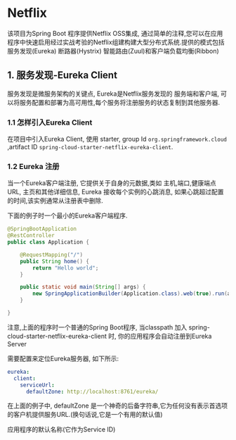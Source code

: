 # Netflix

该项目为Spring Boot 程序提供Netflix OSS集成, 通过简单的注释,您可以在应用程序中快速启用经过实战考验的Netflix组建构建大型分布式系统.提供的模式包括服务发现(Eureka) 断路器(Hystrix) 智能路由(Zuul)和客户端负载均衡(Ribbon)



## 1. 服务发现-Eureka Client

服务发现是微服务架构的关键点, Eureka是Netflix服务发现的 服务端和客户端, 可以将服务配置和部署为高可用性,每个服务将注册服务的状态复制到其他服务器.



### 1.1 怎样引入Eureka Client

在项目中引入Eureka Client, 使用 starter, group Id  `org.springframework.cloud` ,artifact ID  `spring-cloud-starter-netflix-eureka-client`.

### 1.2 Eureka 注册

当一个Eureka客户端注册, 它提供关于自身的元数据,类如 主机,端口,健康端点URL, 主页和其他详细信息, Eureka 接收每个实例的心跳消息, 如果心跳超过配置的时间,该实例通常从注册表中删除.

下面的例子时一个最小的Eureka客户端程序.

```java
@SpringBootApplication
@RestController
public class Application {

    @RequestMapping("/")
    public String home() {
        return "Hello world";
    }

    public static void main(String[] args) {
        new SpringApplicationBuilder(Application.class).web(true).run(args);
    }

}
```

注意,上面的程序时一个普通的Spring Boot程序, 当classpath 加入 spring-cloud-starter-netflix-eureka-client 时, 你的应用程序会自动注册到Eureka Server

需要配置来定位Eureka服务器, 如下所示:

```yaml
eureka:
  client:
    serviceUrl:
      defaultZone: http://localhost:8761/eureka/
```

在上面的例子中, defaultZone 是一个神奇的后备字符串,它为任何没有表示首选项的客户机提供服务URL.(换句话说,它是一个有用的默认值)

应用程序的默认名称(它作为Service ID)